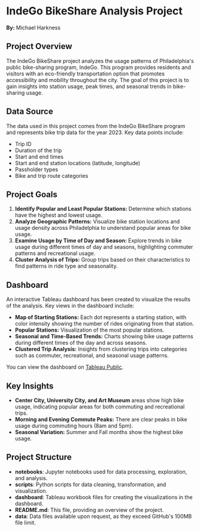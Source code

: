 # IndeGo BikeShare Analysis Project

**By:** Michael Harkness

## Project Overview

The IndeGo BikeShare project analyzes the usage patterns of Philadelphia's public bike-sharing program, IndeGo. This program provides residents and visitors with an eco-friendly transportation option that promotes accessibility and mobility throughout the city. The goal of this project is to gain insights into station usage, peak times, and seasonal trends in bike-sharing usage.

## Data Source

The data used in this project comes from the IndeGo BikeShare program and represents bike trip data for the year 2023. Key data points include:
- Trip ID
- Duration of the trip
- Start and end times
- Start and end station locations (latitude, longitude)
- Passholder types
- Bike and trip route categories

## Project Goals

1. **Identify Popular and Least Popular Stations:** Determine which stations have the highest and lowest usage.
2. **Analyze Geographic Patterns:** Visualize bike station locations and usage density across Philadelphia to understand popular areas for bike usage.
3. **Examine Usage by Time of Day and Season:** Explore trends in bike usage during different times of day and seasons, highlighting commuter patterns and recreational usage.
4. **Cluster Analysis of Trips:** Group trips based on their characteristics to find patterns in ride type and seasonality.

## Dashboard

An interactive Tableau dashboard has been created to visualize the results of the analysis. Key views in the dashboard include:
- **Map of Starting Stations:** Each dot represents a starting station, with color intensity showing the number of rides originating from that station.
- **Popular Stations:** Visualization of the most popular stations.
- **Seasonal and Time-Based Trends:** Charts showing bike usage patterns during different times of the day and across seasons.
- **Clustered Trip Analysis:** Insights from clustering trips into categories such as commuter, recreational, and seasonal usage patterns.

You can view the dashboard on [Tableau Public](https://public.tableau.com/app/profile/michael.harkness3226/viz/6_7Dashboard-MichaelHarkness/IndeGoBikeShare?publish=yes).

## Key Insights

- **Center City, University City, and Art Museum** areas show high bike usage, indicating popular areas for both commuting and recreational trips.
- **Morning and Evening Commute Peaks:** There are clear peaks in bike usage during commuting hours (8am and 5pm).
- **Seasonal Variation:** Summer and Fall months show the highest bike usage.

## Project Structure

- **notebooks**: Jupyter notebooks used for data processing, exploration, and analysis.
- **scripts**: Python scripts for data cleaning, transformation, and visualization.
- **dashboard**: Tableau workbook files for creating the visualizations in the dashboard.
- **README.md**: This file, providing an overview of the project.
- **data**: Data files available upon request, as they exceed GitHub's 100MB file limit.
